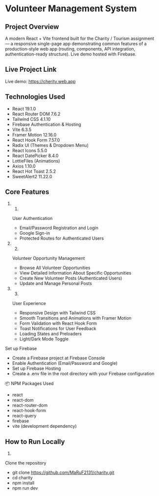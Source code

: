 # Volunteer Management System
## Project Overview
A modern React + Vite frontend built for the Charity / Tourism assignment — a responsive single-page app demonstrating common features of a production-style web app (routing, components, API integration, authentication-ready structure). Live demo hosted with Firebase.

## Live Project Link
Live demo: https://cherity.web.app

## Technologies Used
- React 19.1.0
- React Router DOM 7.6.2
- Tailwind CSS 4.1.10
- Firebase Authentication & Hosting
- Vite 6.3.5
- Framer Motion 12.16.0
- React Hook Form 7.57.0
- Radix UI (Themes & Dropdown Menu)
- React Icons 5.5.0
- React DatePicker 8.4.0
- LottieFiles (Animations)
- Axios 1.10.0
- React Hot Toast 2.5.2
- SweetAlert2 11.22.0
## Core Features
1. 1.
   User Authentication
   
   - Email/Password Registration and Login
   - Google Sign-in
   - Protected Routes for Authenticated Users
2. 2.
   Volunteer Opportunity Management
   
   - Browse All Volunteer Opportunities
   - View Detailed Information About Specific Opportunities
   - Create New Volunteer Posts (Authenticated Users)
   - Update and Manage Personal Posts
3. 3.
   User Experience
   
   - Responsive Design with Tailwind CSS
   - Smooth Transitions and Animations with Framer Motion
   - Form Validation with React Hook Form
   - Toast Notifications for User Feedback
   - Loading States and Preloaders
   - Light/Dark Mode Toggle


Set up Firebase

- Create a Firebase project at Firebase Console
- Enable Authentication (Email/Password and Google)
- Set up Firebase Hosting
- Create a .env file in the root directory with your Firebase configuration

📦 NPM Packages Used
- react
- react-dom
- react-router-dom
- react-hook-form
- react-query
- firebase
- vite (development dependency)

## How to Run Locally
 1.
Clone the repository
- git clone https://github.com/MaRuF2131/charity.git
- cd charity
- npm install
- npm run dev 




